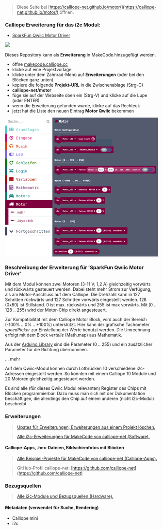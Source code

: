 
> Diese Seite bei [https://calliope-net.github.io/motor/](https://calliope-net.github.io/motor/) öffnen.

### Calliope Erweiterung für das i2c Modul:

* [SparkFun Qwiic Motor Driver](https://www.sparkfun.com/products/15451)

![](https://cdn.sparkfun.com//assets/parts/1/4/0/2/9/15451-SparkFun_Qwiic_Motor_Driver-01.jpg)

Dieses Repository kann als **Erweiterung** in MakeCode hinzugefügt werden.

* öffne [makecode.calliope.cc](https://makecode.calliope.cc)
* klicke auf eine Projektvorlage
* klicke unter dem Zahnrad-Menü auf **Erweiterungen** (oder bei den Blöcken ganz unten)
* kopiere die folgende **Projekt-URL** in die Zwischenablage (Strg-C)
* **calliope-net/motor**
* füge sie auf der Webseite oben ein (Strg-V) und klicke auf die Lupe (oder ENTER)
* wenn die Erweiterung gefunden wurde, klicke auf das Rechteck
* jetzt hat die Liste den neuen Eintrag **Motor Qwiic** bekommen

![](blocks.png)

### Beschreibung der Erweiterung für 'SparkFun Qwiic Motor Driver'

Mit dem Modul können zwei Motoren (3-11 V; 1,2 A) gleichzeitig vorwärts und rückwärts gesteuert werden. Dabei steht mehr Strom zur Verfügung,
als am Motor-Anschluss auf dem Calliope. Die Drehzahl kann in 127 Schritten rückwärts und 127 Schritten vorwärts eingestellt werden. 
128 (0x80) ist Stillstand. 0 ist max. rückwärts und 255 ist max vorwärts. Mit (0 .. 128 .. 255) wird der Motor-Chip direkt angesteuert.

Zur Kompatibilität mit dem Calliope Motor Block, wird auch der Bereich (-100% .. 0% .. +100%) unterstützt. 
Hier kann der grafische Tachometer *speedPicker* zur Einstellung der Werte benutzt werden.
Die Umrechnung erfolgt mit dem Block *verteile* (Math.map) aus Mathematik.

Aus der [Arduino Library](https://github.com/sparkfun/SparkFun_Serial_Controlled_Motor_Driver_Arduino_Library) sind die
Parameter (0 .. 255) und ein zusätzlicher Parameter für die Richtung übernommen.


... mehr

Auf dem Qwiic-Modul können durch Lötbrücken 10 verschiedene i2c-Adressen eingestellt werden.
So könnten mit einem Calliope 10 Module und 20 Motoren gleichzeitig angesteuert werden.

Es sind alle (für dieses Qwiic Modul relevanten) Register des Chips mit Blöcken programmierbar. 
Dazu muss man sich mit der Dokumentation beschäftigen, die allerdings den Chip auf einem anderen (nicht i2c-Modul) beschreibt.





### Erweiterungen

> [Upates für Erweiterungen; Erweiterungen aus einem Projekt löschen.](https://calliope-net.github.io/i2c-liste#updates)

> [Alle i2c-Erweiterungen für MakeCode von calliope-net (Software).](https://calliope-net.github.io/i2c-liste#erweiterungen)

#### Calliope-Apps, .hex-Dateien, Bildschirmfotos mit Blöcken

> [Alle Beispiel-Projekte für MakeCode von calliope-net (Calliope-Apps).](https://calliope-net.github.io/i2c-liste#programmierbeispiele)

> GitHub-Profil calliope-net: [https://github.com/calliope-net](https://github.com/calliope-net)

### Bezugsquellen

> [Alle i2c-Module und Bezugsquellen (Hardware).](https://calliope-net.github.io/i2c-liste#bezugsquellen)

#### Metadaten (verwendet für Suche, Rendering)

* Calliope mini
* i2c
